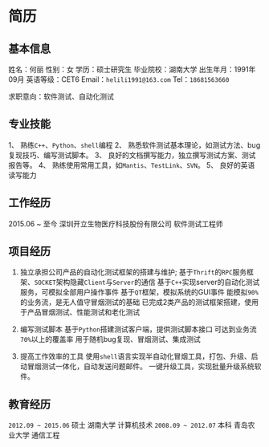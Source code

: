 # 简历

## 基本信息

姓名：何丽
性别：女
学历：硕士研究生
毕业院校：湖南大学
出生年月：1991年09月
英语等级：CET6
Email：`helili1991@163.com`
Tel：`18681563660`

求职意向：软件测试、自动化测试

## 专业技能

1、	熟练`C++`、`Python`、`shell`编程
2、	熟悉软件测试基本理论，如测试方法、bug复现技巧、编写测试脚本。
3、	良好的文档撰写能力，独立撰写测试方案、测试报告等。
4、	熟练使用常用工具，如`Mantis`、`TestLink`、`SVN`。
5、 良好的英语读写能力

## 工作经历

2015.06 ~ 至今    深圳开立生物医疗科技股份有限公司  软件测试工程师

## 项目经历

1)	独立承担公司产品的自动化测试框架的搭建与维护;
基于`Thrift`的`RPC`服务框架、`SOCKET`架构隐藏`Client`与`Server`的通信
基于`C++`实现server的自动化测试服务，可模拟全部用户操作事件
基于`QT`框架，模拟系统的GUI事件
能模拟`90%`的业务流，是无人值守冒烟测试的基础
已完成2类产品的测试框架搭建，使用于产品冒烟测试、性能测试和老化测试

2)	编写测试脚本
基于`Python`搭建测试客户端，提供测试脚本接口
可达到业务流`70%`以上的覆盖率
用于随机bug复现、冒烟测试、集成测试

3)	提高工作效率的工具
使用`shell`语言实现半自动化冒烟工具，打包、升级、启动冒烟测试一体化，自动发送问题邮件。
一键升级工具，实现批量升级系统软件。

## 教育经历

`2012.09 ~ 2015.06`   硕士  湖南大学        计算机技术
`2008.09 ~ 2012.07`   本科  青岛农业大学    通信工程
